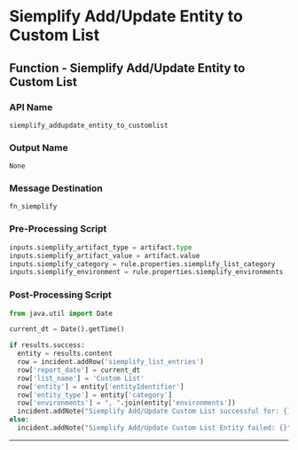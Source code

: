 <!--
    DO NOT MANUALLY EDIT THIS FILE
    THIS FILE IS AUTOMATICALLY GENERATED WITH resilient-sdk codegen
-->

# Siemplify Add/Update Entity to Custom List

## Function - Siemplify Add/Update Entity to Custom List

### API Name
`siemplify_addupdate_entity_to_customlist`

### Output Name
`None`

### Message Destination
`fn_siemplify`

### Pre-Processing Script
```python
inputs.siemplify_artifact_type = artifact.type
inputs.siemplify_artifact_value = artifact.value
inputs.siemplify_category = rule.properties.siemplify_list_category
inputs.siemplify_environment = rule.properties.siemplify_environments

```

### Post-Processing Script
```python
from java.util import Date

current_dt = Date().getTime()

if results.success:
  entity = results.content
  row = incident.addRow('siemplify_list_entries')
  row['report_date'] = current_dt
  row['list_name'] = 'Custom List'
  row['entity'] = entity['entityIdentifier']
  row['entity_type'] = entity['category']
  row['environments'] = ", ".join(entity['environments'])
  incident.addNote("Siemplify Add/Update Custom List successful for: {} ({})".format(artifact.value, artifact.type))
else:
  incident.addNote("Siemplify Add/Update Custom List Entity failed: {}".format(results.reason))

```

---

